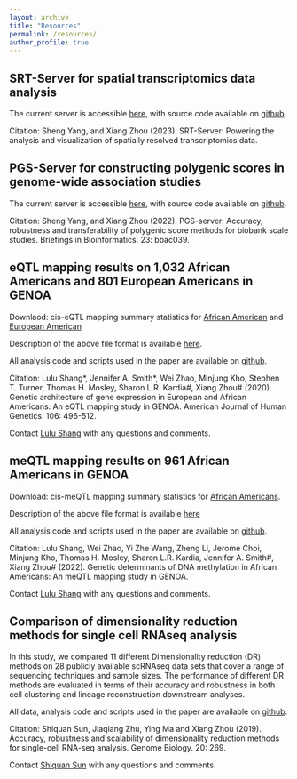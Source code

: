 ```yaml
---
layout: archive
title: "Resources"
permalink: /resources/
author_profile: true
---
```



## SRT-Server for spatial transcriptomics data analysis

The current server is accessible <a href="https://spatialtranscriptomicsanalysis.com">here</a>, with source code available on <a href="https://github.com/biostat0903/SRT-Server">github</a>.

Citation: Sheng Yang, and Xiang Zhou (2023). SRT-Server: Powering the analysis and visualization of spatially resolved transcriptomics data.


## PGS-Server for constructing polygenic scores in genome-wide association studies

The current server is accessible <a href="https://pgs-server.com">here</a>, with source code available on <a href="https://github.com/biostat0903/PGS-Server">github</a>.

Citation: Sheng Yang, and Xiang Zhou (2022). PGS-server: Accuracy, robustness and transferability of polygenic score methods for biobank scale studies. Briefings in Bioinformatics. 23: bbac039. 


## eQTL mapping results on 1,032 African Americans and 801 European Americans in GENOA

Downlaod: cis-eQTL mapping summary statistics for <a href="AA_summary_statistics.txt.gz">African American</a> and <a href="EA_summary_statistics.txt.gz">European American</a>

Description of the above file format is available <a href="GENOA_eQTL_README.txt">here</a>.

All analysis code and scripts used in the paper are available on <a href="https://github.com/shangll123/GENOA_eQTL">github</a>.

Citation: Lulu Shang\*, Jennifer A. Smith\*, Wei Zhao, Minjung Kho, Stephen T. Turner, Thomas H. Mosley, Sharon L.R. Kardia#, Xiang Zhou# (2020). Genetic architecture of gene expression in European and African Americans: An eQTL mapping study in GENOA. American Journal of Human Genetics. 106: 496-512.

Contact <a href="mailto:shanglu@umich.edu">Lulu Shang</a> with any questions and comments.


## meQTL mapping results on 961 African Americans in GENOA

Download: cis-meQTL mapping summary statistics for <a href="GENOA_meQTL_summary_stat_allchr.zip">African Americans</a>.

Description of the above file format is available <a href="GENOA_meQTL_README.txt">here</a>

All analysis code and scripts used in the paper are available on <a href="https://github.com/shangll123/GENOA_meQTL">github</a>.

Citation: Lulu Shang, Wei Zhao, Yi Zhe Wang, Zheng Li, Jerome Choi, Minjung Kho, Thomas H. Mosley, Sharon L.R. Kardia, Jennifer A. Smith#, Xiang Zhou# (2022). Genetic determinants of DNA methylation in African Americans: An meQTL mapping study in GENOA. 

Contact <a href="mailto:shanglu@umich.edu">Lulu Shang</a> with any questions and comments.


## Comparison of dimensionality reduction methods for single cell RNAseq analysis

In this study, we compared 11 different Dimensionality reduction (DR) methods on 28 publicly available scRNAseq data sets that cover a range of sequencing techniques and sample sizes. The performance of different DR methods are evaluated in terms of their accuracy and robustness in both cell clustering and lineage reconstruction downstream analyses.

All data, analysis code and scripts used in the paper are available on <a href="https://github.com/xzhoulab/DRComparison">github</a>.

Citation: Shiquan Sun, Jiaqiang Zhu, Ying Ma and Xiang Zhou (2019). Accuracy, robustness and scalability of dimensionality reduction methods for single-cell RNA-seq analysis. Genome Biology. 20: 269.

Contact <a href="mailto:sqsunsph@xjtu.edu.cn">Shiquan Sun</a> with any questions and comments.